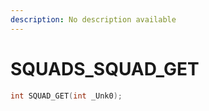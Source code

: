 ```yaml
---
description: No description available 
---
```


# SQUADS\_SQUAD_GET

```cpp
int SQUAD_GET(int _Unk0);
```